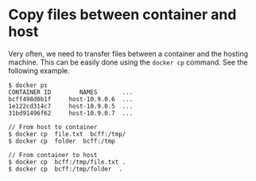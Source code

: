 # Copy files between container and host

Very often, we need to transfer files between a container
and the hosting machine. This can be easily done using the 
`docker cp` command. See the following example.

``` shell
$ docker ps
CONTAINER ID        NAMES       ...
bcff498d0b1f     host-10.9.0.6  ...
1e122cd314c7     host-10.9.0.5  ...
31bd91496f62     host-10.9.0.7  ...

// From host to container
$ docker cp  file.txt  bcff:/tmp/
$ docker cp  folder  bcff:/tmp

// From container to host 
$ docker cp  bcff:/tmp/file.txt .
$ docker cp  bcff:/tmp/folder  .
```
